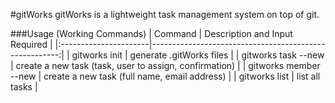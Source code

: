 #gitWorks
gitWorks is a lightweight task management system on top of git.

###Usage (Working Commands)
| Command               | Description and Input Required                         |
|:----------------------|-------------------------------------------------------:|
| gitworks init         | generate .gitWorks files                               |
| gitworks task --new   | create a new task (task, user to assign, confirmation) |
| gitworks member --new | create a new task (full name, email address)           |
| gitworks list         | list all tasks                                         |
